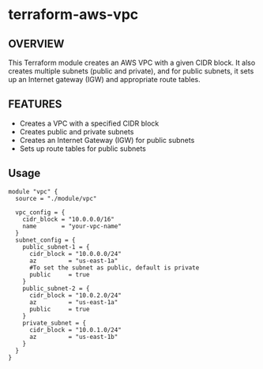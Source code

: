 # terraform-aws-vpc

## OVERVIEW

This Terraform module creates an AWS VPC with a given CIDR block. It also creates multiple subnets (public and private), and for public subnets, it sets up an Internet gateway (IGW) and appropriate route tables.

## FEATURES

- Creates a VPC with a specified CIDR block
- Creates public and private subnets
- Creates an Internet Gateway (IGW) for public subnets
- Sets up route tables for public subnets

## Usage

```
module "vpc" {
  source = "./module/vpc"

  vpc_config = {
    cidr_block = "10.0.0.0/16"
    name       = "your-vpc-name"
  }
  subnet_config = {
    public_subnet-1 = {
      cidr_block = "10.0.0.0/24"
      az         = "us-east-1a"
      #To set the subnet as public, default is private
      public     = true
    }
    public_subnet-2 = {
      cidr_block = "10.0.2.0/24"
      az         = "us-east-1a"
      public     = true
    }
    private_subnet = {
      cidr_block = "10.0.1.0/24"
      az         = "us-east-1b"
    }
  }
}

```